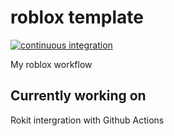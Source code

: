 # roblox template
[![continuous integration](https://github.com/magicchex/roblox-template/actions/workflows/ci.yaml/badge.svg)](https://github.com/magicchex/roblox-template/actions/workflows/ci.yaml)

My roblox workflow
## Currently working on
Rokit intergration with Github Actions
